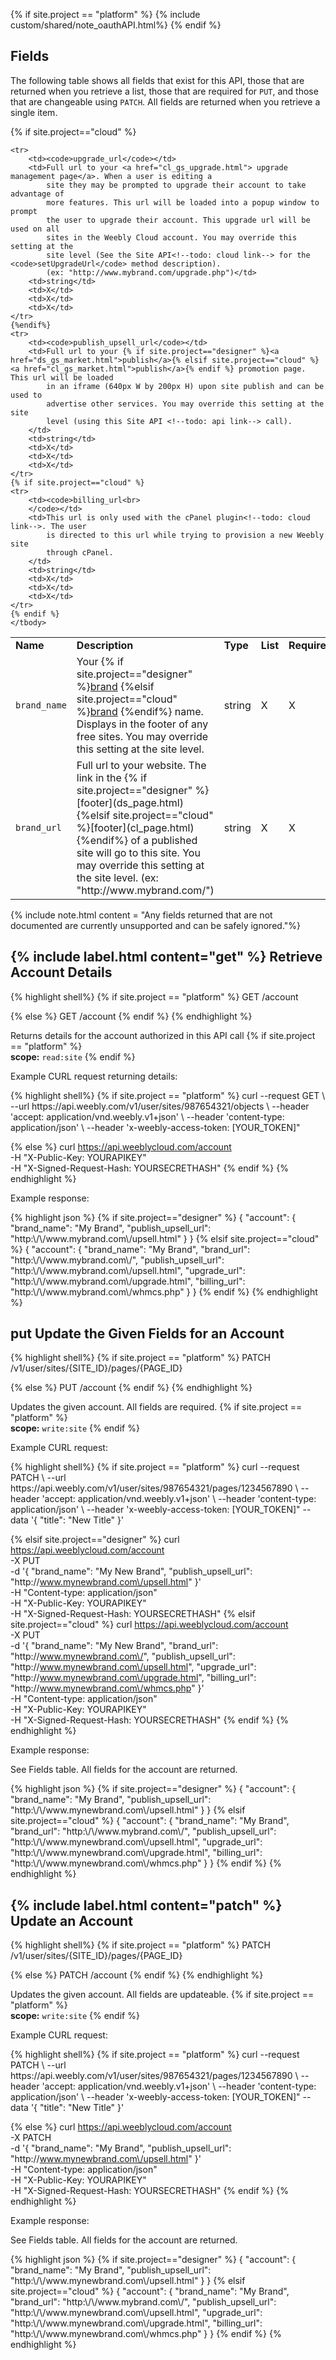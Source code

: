 {% if site.project == "platform" %}
{% include custom/shared/note_oauthAPI.html%}
{% endif %}
## Fields
The following table shows all fields that exist for this API, those that are returned when you retrieve a list, those that are required for `PUT`, and those that are changeable using `PATCH`. All fields are returned when you retrieve a single item.
<table>
    <tbody>
    <tr>
        <td><strong>Name</strong></td>
        <td><strong>Description</strong></td>
        <td><strong>Type</strong></td>
        <td><strong>List</strong></td>
        <td><strong>Required</strong></td>
        <td><strong>Changeable</strong></td>
    </tr>
    <tr>
        <td><code>brand_name</code><br>
        </td>
        <td>Your {% if site.project=="designer" %}<a href="ds_gs_configure.html#brand-your-sites-and-the-cloud-admin">brand</a> {%elsif site.project=="cloud" %}<a href="ds_gs_configure.html#brand-your-sites-and-the-cloud-admin">brand</a> {%endif%} name. Displays in the footer of any free sites.
            You may override this setting at the site level.</td>
        <td>string</td>
        <td>X</td>
        <td>X</td>
        <td>X</td>
    </tr>
    {% if site.project=="cloud" %}
    <tr>
        <td><code>brand_url</code></td>
        <td>Full url to your website. The link in the {% if site.project=="designer" %}[footer](ds_page.html){%elsif site.project=="cloud" %}[footer](cl_page.html){%endif%} of a
            published site will go to this site. You may override this setting at
            the site level. (ex: "http://www.mybrand.com/")</td>
        <td>string</td>
        <td>X</td>
        <td>X</td>
        <td>X</td>
    </tr>

    <tr>
        <td><code>upgrade_url</code></td>
        <td>Full url to your <a href="cl_gs_upgrade.html"> upgrade management page</a>. When a user is editing a
            site they may be prompted to upgrade their account to take advantage of
            more features. This url will be loaded into a popup window to prompt
            the user to upgrade their account. This upgrade url will be used on all
            sites in the Weebly Cloud account. You may override this setting at the
            site level (See the Site API<!--todo: cloud link--> for the <code>setUpgradeUrl</code> method description).
            (ex: "http://www.mybrand.com/upgrade.php")</td>
        <td>string</td>
        <td>X</td>
        <td>X</td>
        <td>X</td>
    </tr>
    {%endif%}
    <tr>
        <td><code>publish_upsell_url</code></td>
        <td>Full url to your {% if site.project=="designer" %}<a href="ds_gs_market.html">publish</a>{% elsif site.project=="cloud" %}<a href="cl_gs_market.html">publish</a>{% endif %} promotion page. This url will be loaded
            in an iframe (640px W by 200px H) upon site publish and can be used to
            advertise other services. You may override this setting at the site
            level (using this Site API <!--todo: api link--> call).
        </td>
        <td>string</td>
        <td>X</td>
        <td>X</td>
        <td>X</td>
    </tr>
    {% if site.project=="cloud" %}
    <tr>
        <td><code>billing_url<br>
        </code></td>
        <td>This url is only used with the cPanel plugin<!--todo: cloud link-->. The user
            is directed to this url while trying to provision a new Weebly site
            through cPanel.
        </td>
        <td>string</td>
        <td>X</td>
        <td>X</td>
        <td>X</td>
    </tr>
    {% endif %}
    </tbody>
</table>
{% include note.html content = "Any fields returned that are not documented are currently unsupported and can be safely ignored."%}

<h2>{% include label.html content="get" %} Retrieve Account Details</h2>

{% highlight shell%}
{% if site.project == "platform" %}
GET /account

{% else %}
GET /account
{% endif %}
{% endhighlight %}

<p>Returns details for the account authorized in this API call
    {% if site.project == "platform" %}
    <br>
    <b>scope:</b> <code>read:site</code>
    {% endif %}


<p class="codeTitle">Example CURL request returning details:</p>
{% highlight shell%}
{% if site.project == "platform" %}
curl --request GET \
--url https://api.weebly.com/v1/user/sites/987654321/objects \
--header 'accept: application/vnd.weebly.v1+json' \
--header 'content-type: application/json' \
--header 'x-weebly-access-token: [YOUR_TOKEN]"

{% else %}
curl https://api.weeblycloud.com/account \
-H "X-Public-Key: YOURAPIKEY" \
-H "X-Signed-Request-Hash: YOURSECRETHASH"
{% endif %}
{% endhighlight %}

<p class="codeTitle">Example response:</p>
{% highlight json %}
{% if site.project=="designer" %}
{
"account": {
    "brand_name": "My Brand",
    "publish_upsell_url": "http:\/\/www.mybrand.com\/upsell.html"
    }
}
{% elsif site.project=="cloud" %}
{
    "account": {
    "brand_name": "My Brand",
    "brand_url": "http:\/\/www.mybrand.com\/",
    "publish_upsell_url": "http:\/\/www.mybrand.com\/upsell.html",
    "upgrade_url": "http:\/\/www.mybrand.com\/upgrade.html",
    "billing_url": "http:\/\/www.mybrand.com\/whmcs.php"
    }
}
{% endif %}
{% endhighlight %}

<h2><span class="label label-put text-uppercase">put</span> Update the Given Fields for an Account</h2>
{% highlight shell%}
{% if site.project == "platform" %}
PATCH /v1/user/sites/{SITE_ID}/pages/{PAGE_ID}

{% else %}
PUT /account
{% endif %}
{% endhighlight %}

<p>Updates the given account. All fields are required.
    {% if site.project == "platform" %}
    <br>
    <b>scope:</b> <code>write:site</code>
    {% endif %}

<p class="codeTitle">Example CURL request:</p>
{% highlight shell%}
{% if site.project == "platform" %}
curl --request PATCH \
--url https://api.weebly.com/v1/user/sites/987654321/pages/1234567890 \
--header 'accept: application/vnd.weebly.v1+json' \
--header 'content-type: application/json' \
--header 'x-weebly-access-token: [YOUR_TOKEN]"
--data '{
"title": "New Title"
}'

{% elsif site.project=="designer" %}
curl https://api.weeblycloud.com/account \
-X PUT \
-d '{
        "brand_name": "My New Brand",
        "publish_upsell_url": "http:\/\/www.mynewbrand.com\/upsell.html"
}' \
-H "Content-type: application/json" \
-H "X-Public-Key: YOURAPIKEY" \
-H "X-Signed-Request-Hash: YOURSECRETHASH"
{% elsif site.project=="cloud" %}
curl https://api.weeblycloud.com/account \
-X PUT \
-d '{
        "brand_name": "My New Brand",
        "brand_url": "http:\/\/www.mynewbrand.com\/",
        "publish_upsell_url": "http:\/\/www.mynewbrand.com\/upsell.html",
        "upgrade_url": "http:\/\/www.mynewbrand.com\/upgrade.html",
        "billing_url": "http:\/\/www.mynewbrand.com\/whmcs.php"
}' \
-H "Content-type: application/json" \
-H "X-Public-Key: YOURAPIKEY" \
-H "X-Signed-Request-Hash: YOURSECRETHASH"
{% endif %}
{% endhighlight %}

<p class="codeTitle">Example response:</p>
<p>See Fields table. All fields for the account are returned.</p>
{% highlight json %}
{% if site.project=="designer" %}
{
    "account": {
        "brand_name": "My Brand",
        "publish_upsell_url": "http:\/\/www.mynewbrand.com\/upsell.html"
    }
}
{% elsif site.project=="cloud" %}
{
    "account": {
        "brand_name": "My Brand",
        "brand_url": "http:\/\/www.mybrand.com\/",
        "publish_upsell_url": "http:\/\/www.mynewbrand.com\/upsell.html",
        "upgrade_url": "http:\/\/www.mynewbrand.com\/upgrade.html",
        "billing_url": "http:\/\/www.mynewbrand.com\/whmcs.php"
    }
}
{% endif %}
{% endhighlight %}

<h2>{% include label.html content="patch" %} Update an Account</h2>
{% highlight shell%}
{% if site.project == "platform" %}
PATCH /v1/user/sites/{SITE_ID}/pages/{PAGE_ID}

{% else %}
PATCH /account
{% endif %}
{% endhighlight %}

<p>Updates the given account. All fields are updateable.
    {% if site.project == "platform" %}
    <br>
    <b>scope:</b> <code>write:site</code>
    {% endif %}

<p class="codeTitle">Example CURL request:</p>
{% highlight shell%}
{% if site.project == "platform" %}
curl --request PATCH \
--url https://api.weebly.com/v1/user/sites/987654321/pages/1234567890 \
--header 'accept: application/vnd.weebly.v1+json' \
--header 'content-type: application/json' \
--header 'x-weebly-access-token: [YOUR_TOKEN]"
--data '{
"title": "New Title"
}'

{% else %}
curl https://api.weeblycloud.com/account \
-X PATCH \
-d '{
        "brand_name": "My Brand",
        "publish_upsell_url": "http:\/\/www.mynewbrand.com\/upsell.html"
    }' \
-H "Content-type: application/json" \
-H "X-Public-Key: YOURAPIKEY" \
-H "X-Signed-Request-Hash: YOURSECRETHASH"
{% endif %}
{% endhighlight %}

<p class="codeTitle">Example response:</p>
<p>See Fields table. All fields for the account are returned.</p>
{% highlight json %}
{% if site.project=="designer" %}
{
    "account": {
        "brand_name": "My Brand",
        "publish_upsell_url": "http:\/\/www.mynewbrand.com\/upsell.html"
    }
}
{% elsif site.project=="cloud" %}
{
    "account": {
        "brand_name": "My Brand",
        "brand_url": "http:\/\/www.mybrand.com\/",
        "publish_upsell_url": "http:\/\/www.mynewbrand.com\/upsell.html",
        "upgrade_url": "http:\/\/www.mynewbrand.com\/upgrade.html",
        "billing_url": "http:\/\/www.mynewbrand.com\/whmcs.php"
    }
}
{% endif %}
{% endhighlight %}

